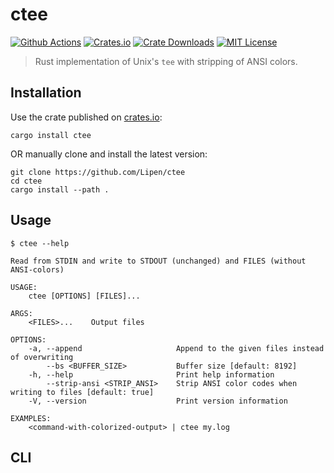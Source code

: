 # ctee

[![Github Actions](https://github.com/Lipen/ctee/actions/workflows/ci.yml/badge.svg)](https://github.com/Lipen/ctee/actions)
[![Crates.io](https://img.shields.io/crates/v/ctee)](https://crates.io/crates/ctee)
[![Crate Downloads](https://img.shields.io/crates/d/ctee)](https://crates.io/crates/ctee)
[![MIT License](https://img.shields.io/crates/l/ctee)](https://opensource.org/licenses/MIT)

> Rust implementation of Unix's `tee` with stripping of ANSI colors.

## Installation

Use the crate published on [crates.io](https://crates.io/crates/ctee):
```shell
cargo install ctee
```

OR manually clone and install the latest version:
```shell
git clone https://github.com/Lipen/ctee
cd ctee
cargo install --path .
```

## Usage

```
$ ctee --help

Read from STDIN and write to STDOUT (unchanged) and FILES (without ANSI-colors)

USAGE:
    ctee [OPTIONS] [FILES]...

ARGS:
    <FILES>...    Output files

OPTIONS:
    -a, --append                     Append to the given files instead of overwriting
        --bs <BUFFER_SIZE>           Buffer size [default: 8192]
    -h, --help                       Print help information
        --strip-ansi <STRIP_ANSI>    Strip ANSI color codes when writing to files [default: true]
    -V, --version                    Print version information

EXAMPLES:
    <command-with-colorized-output> | ctee my.log
```

## CLI

